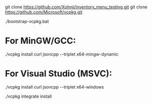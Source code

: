 git clone https://github.com/Xohnji/inventory_menu_testing.git
git clone https://github.com/Microsoft/vcpkg.git

./bootstrap-vcpkg.bat
# For MinGW/GCC:
./vcpkg install curl jsoncpp --triplet x64-mingw-dynamic

# For Visual Studio (MSVC):
./vcpkg install curl jsoncpp --triplet x64-windows

./vcpkg integrate install
